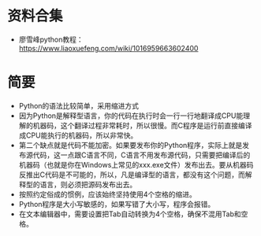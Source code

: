
# 资料合集
- 廖雪峰python教程：https://www.liaoxuefeng.com/wiki/1016959663602400

# 简要
- Python的语法比较简单，采用缩进方式
- 因为Python是解释型语言，你的代码在执行时会一行一行地翻译成CPU能理解的机器码，这个翻译过程非常耗时，所以很慢。而C程序是运行前直接编译成CPU能执行的机器码，所以非常快。
- 第二个缺点就是代码不能加密。如果要发布你的Python程序，实际上就是发布源代码，这一点跟C语言不同，C语言不用发布源代码，只需要把编译后的机器码（也就是你在Windows上常见的xxx.exe文件）发布出去。要从机器码反推出C代码是不可能的，所以，凡是编译型的语言，都没有这个问题，而解释型的语言，则必须把源码发布出去。
- 按照约定俗成的惯例，应该始终坚持使用4个空格的缩进。
- Python程序是大小写敏感的，如果写错了大小写，程序会报错。
- 在文本编辑器中，需要设置把Tab自动转换为4个空格，确保不混用Tab和空格。





